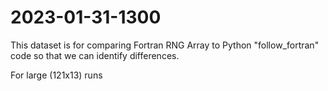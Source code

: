 # 2023-01-31-1300

This dataset is for comparing Fortran RNG Array to Python "follow_fortran" code so that we can identify differences.

For large (121x13) runs